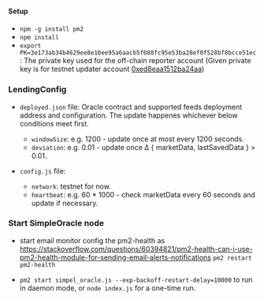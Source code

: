 
#### Setup

*  `npm -g install pm2`
*  `npm install`
*  `export PK=3e173ab34b4629ee8e16ee95a6aacb5f088fc95e53ba28ef0f528bf8bcce51ec`: The private key used for the off-chain reporter account (Given private key is for testnet updater account [0xed8eaa1512ba24aa](https://testnet.flowscan.org/account/0xed8eaa1512ba24aa))

  
  

### LendingConfig

*  `deployed.json` file:
Oracle contract and supported feeds deployment address and configuration. The update happenes whichever below conditions meet first.

	*  `windowSize`: e.g. 1200 - update once at most every 1200 seconds.
	*  `deviation`: e.g. 0.01 - update once Δ { marketData, lastSavedData } > 0.01.
  

*  `config.js` file:
	*  `network`: testnet for now.
	*  `heartbeat`: e.g. 60 * 1000 - check marketData every 60 seconds and update if necessary.

  

### Start SimpleOracle node

* start email monitor
    config the pm2-health as https://stackoverflow.com/questions/60394821/pm2-health-can-i-use-pm2-health-module-for-sending-email-alerts-notifications
    `pm2 restart pm2-health`

*  `pm2 start simpel_oracle.js --exp-backoff-restart-delay=10000` to run in daemon mode, or `node index.js` for a one-time run.
